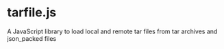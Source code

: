tarfile.js
==========

A JavaScript library to load local and remote tar files from tar archives and json_packed files
